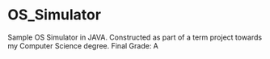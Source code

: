 OS_Simulator
============

Sample OS Simulator in JAVA. Constructed as part of a term project towards my Computer Science degree. Final Grade: A
